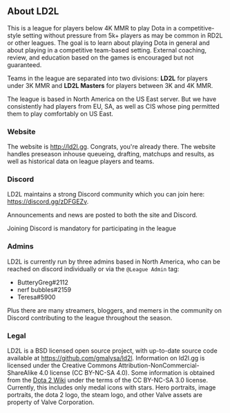 ## About LD2L
This is a league for players below 4K MMR to play Dota in a competitive-style setting without pressure from 5k+ players as may be common in RD2L or other leagues. The goal is to learn about playing Dota in general and about playing in a competitive team-based setting. External coaching, review, and education based on the games is encouraged but not guaranteed.

Teams in the league are separated into two divisions: **LD2L** for players under 3K MMR and **LD2L Masters** for players between 3K and 4K MMR.

The league is based in North America on the US East server. But we have consistently had players from EU, SA, as well as CIS whose ping permitted them to play comfortably on US East.

### Website
The website is http://ld2l.gg. Congrats, you're already there. The website handles preseason inhouse queueing, drafting, matchups and results, as well as historical data on league players and teams.

### Discord
LD2L maintains a strong Discord community which you can join here: https://discord.gg/zDFGEZv.

Announcements and news are posted to both the site and Discord. 

Joining Discord is mandatory for participating in the league

### Admins
LD2L is currently run by three admins based in North America, who can be reached on discord individually or via the <span class="ld2l-discord-tag">`@League Admin`</span> tag:

* ButteryGreg#2112
* nerf bubbles#2159
* Teresa#5900

Plus there are many streamers, bloggers, and memers in the community on Discord contributing to the league throughout the season.

### Legal

LD2L is a BSD licensed open source project, with up-to-date source code available at https://github.com/gmalysa/ld2l.
Information on ld2l.gg is licensed under the Creative Commons Attribution-NonCommercial-ShareAlike 4.0 license (CC BY-NC-SA 4.0).
Some information is obtained from the [Dota 2 Wiki](https://dota2.gamepedia.com/Dota_2_Wiki) under the terms of the CC BY-NC-SA 3.0 license.
Currently, this includes only medal icons with stars. Hero portraits, image portraits, the dota 2 logo, the steam logo, and other Valve
assets are property of Valve Corporation.


